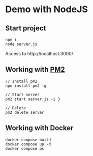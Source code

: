 # Demo with NodeJS

## Start project
```
npm i
node server.js
```
Access to http://localhost:3000/

## Working with [PM2](https://pm2.keymetrics.io/)
```
// Install pm2
npm install pm2 -g

// Start server
pm2 start server.js -i 3 

// Delete 
pm2 delete server
```

## Working with Docker
```
docker compose build
docker compose up -d
docker compose ps
```